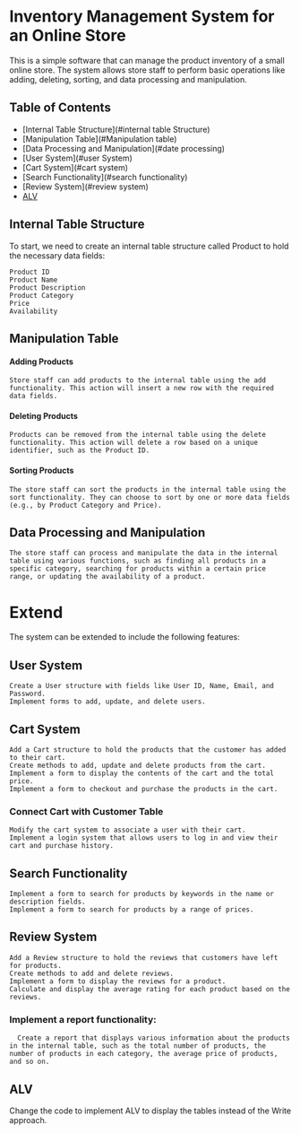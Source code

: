 # Inventory Management System for an Online Store

This is a simple software that can manage the product inventory of a small online store. The system allows store staff to perform basic operations like adding, deleting, sorting, and data processing and manipulation.

## Table of Contents
- [Internal Table Structure](#internal table Structure)
- [Manipulation Table](#Manipulation table)
- [Data Processing and Manipulation](#date processing)
- [User System](#user System)
- [Cart System](#cart system)
- [Search Functionality](#search functionality)
- [Review System](#review system)
- [ALV](#alv)
    
## Internal Table Structure

To start, we need to create an internal table structure called Product to hold the necessary data fields:

    Product ID
    Product Name
    Product Description
    Product Category
    Price
    Availability

## Manipulation Table

#### Adding Products

    Store staff can add products to the internal table using the add functionality. This action will insert a new row with the required data fields.

#### Deleting Products

    Products can be removed from the internal table using the delete functionality. This action will delete a row based on a unique identifier, such as the Product ID.

#### Sorting Products

    The store staff can sort the products in the internal table using the sort functionality. They can choose to sort by one or more data fields (e.g., by Product Category and Price).

## Data Processing and Manipulation

    The store staff can process and manipulate the data in the internal table using various functions, such as finding all products in a specific category, searching for products within a certain price range, or updating the availability of a product.

# Extend

The system can be extended to include the following features:

## User System

    Create a User structure with fields like User ID, Name, Email, and Password.
    Implement forms to add, update, and delete users.

## Cart System

    Add a Cart structure to hold the products that the customer has added to their cart.
    Create methods to add, update and delete products from the cart.
    Implement a form to display the contents of the cart and the total price.
    Implement a form to checkout and purchase the products in the cart.

### Connect Cart with Customer Table

    Modify the cart system to associate a user with their cart.
    Implement a login system that allows users to log in and view their cart and purchase history.

## Search Functionality

    Implement a form to search for products by keywords in the name or description fields.
    Implement a form to search for products by a range of prices.

## Review System

    Add a Review structure to hold the reviews that customers have left for products.
    Create methods to add and delete reviews.
    Implement a form to display the reviews for a product.
    Calculate and display the average rating for each product based on the reviews.
    
### Implement a report functionality:

      Create a report that displays various information about the products in the internal table, such as the total number of products, the number of products in each category, the average price of products, and so on.

## ALV

Change the code to implement ALV to display the tables instead of the Write approach.
